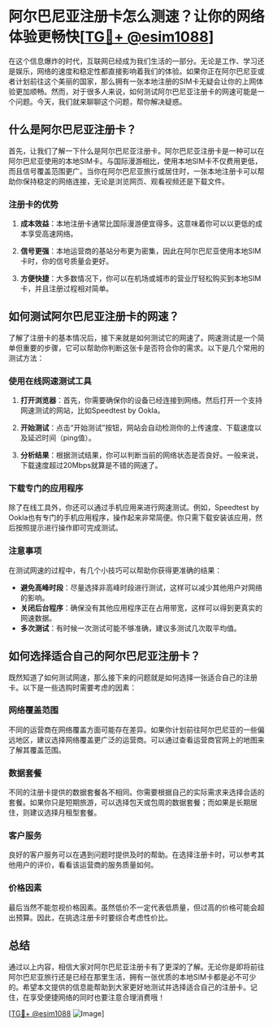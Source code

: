 # 阿尔巴尼亚注册卡怎么测速？让你的网络体验更畅快[[TG💪+ @esim1088](https://t.me/s/esim1088)]

在这个信息爆炸的时代，互联网已经成为我们生活的一部分。无论是工作、学习还是娱乐，网络的速度和稳定性都直接影响着我们的体验。如果你正在阿尔巴尼亚或者计划前往这个美丽的国家，那么拥有一张本地注册的SIM卡无疑会让你的上网体验更加顺畅。然而，对于很多人来说，如何测试阿尔巴尼亚注册卡的网速可能是一个问题。今天，我们就来聊聊这个问题，帮你解决疑惑。

## 什么是阿尔巴尼亚注册卡？

首先，让我们了解一下什么是阿尔巴尼亚注册卡。阿尔巴尼亚注册卡是一种可以在阿尔巴尼亚使用的本地SIM卡。与国际漫游相比，使用本地SIM卡不仅费用更低，而且信号覆盖范围更广。当你在阿尔巴尼亚旅行或居住时，一张本地注册卡可以帮助你保持稳定的网络连接，无论是浏览网页、观看视频还是下载文件。

### 注册卡的优势

1. **成本效益**：本地注册卡通常比国际漫游便宜得多。这意味着你可以以更低的成本享受高速网络。
   
2. **信号更强**：本地运营商的基站分布更为密集，因此在阿尔巴尼亚使用本地SIM卡时，你的信号质量会更好。

3. **方便快捷**：大多数情况下，你可以在机场或城市的营业厅轻松购买到本地SIM卡，并且注册过程相对简单。

## 如何测试阿尔巴尼亚注册卡的网速？

了解了注册卡的基本情况后，接下来就是如何测试它的网速了。网速测试是一个简单但重要的步骤，它可以帮助你判断这张卡是否符合你的需求。以下是几个常用的测试方法：

### 使用在线网速测试工具

1. **打开浏览器**：首先，你需要确保你的设备已经连接到网络。然后打开一个支持网速测试的网站，比如Speedtest by Ookla。

2. **开始测试**：点击“开始测试”按钮，网站会自动检测你的上传速度、下载速度以及延迟时间（ping值）。

3. **分析结果**：根据测试结果，你可以判断当前的网络状态是否良好。一般来说，下载速度超过20Mbps就算是不错的网速了。

### 下载专门的应用程序

除了在线工具外，你还可以通过手机应用来进行网速测试。例如，Speedtest by Ookla也有专门的手机应用程序，操作起来非常简便。你只需下载安装该应用，然后按照提示进行操作即可完成测试。

### 注意事项

在测试网速的过程中，有几个小技巧可以帮助你获得更准确的结果：
- **避免高峰时段**：尽量选择非高峰时段进行测试，这样可以减少其他用户对网络的影响。
- **关闭后台程序**：确保没有其他应用程序正在占用带宽，这样可以得到更真实的网速数据。
- **多次测试**：有时候一次测试可能不够准确，建议多测试几次取平均值。

## 如何选择适合自己的阿尔巴尼亚注册卡？

既然知道了如何测试网速，那么接下来的问题就是如何选择一张适合自己的注册卡。以下是一些选购时需要考虑的因素：

### 网络覆盖范围

不同的运营商在网络覆盖方面可能存在差异。如果你计划前往阿尔巴尼亚的一些偏远地区，建议选择网络覆盖更广泛的运营商。可以通过查看运营商官网上的地图来了解其覆盖范围。

### 数据套餐

不同的注册卡提供的数据套餐各不相同。你需要根据自己的实际需求来选择合适的套餐。如果你只是短期旅游，可以选择包天或包周的数据套餐；而如果是长期居住，则建议选择月租型套餐。

### 客户服务

良好的客户服务可以在遇到问题时提供及时的帮助。在选择注册卡时，可以参考其他用户的评价，看看该运营商的服务质量如何。

### 价格因素

最后当然不能忽视价格因素。虽然低价不一定代表低质量，但过高的价格可能会超出预算。因此，在挑选注册卡时要综合考虑性价比。

## 总结

通过以上内容，相信大家对阿尔巴尼亚注册卡有了更深的了解。无论你是即将前往阿尔巴尼亚旅行还是已经在那里生活，拥有一张优质的本地SIM卡都是必不可少的。希望本文提供的信息能帮助到大家更好地测试并选择适合自己的注册卡。记住，在享受便捷网络的同时也要注意合理消费哦！

[[TG💪+ @esim1088](https://t.me/s/esim1088) ![Image](https://i.postimg.cc/4NQfJmqS/Snipaste-2025-05-13-00-14-12.png)]